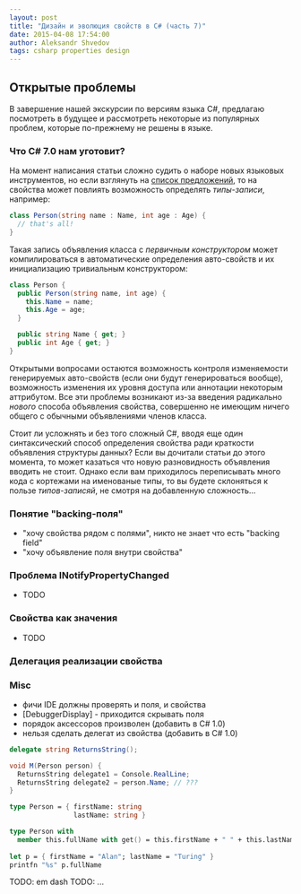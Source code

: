 ```yaml
---
layout: post
title: "Дизайн и эволюция свойств в C# (часть 7)"
date: 2015-04-08 17:54:00
author: Aleksandr Shvedov
tags: csharp properties design
---
```


## Открытые проблемы

В завершение нашей экскурсии по версиям языка C#, предлагаю посмотреть в будущее и рассмотреть некоторые из популярных проблем, которые по-прежнему не решены в языке.

### Что C# 7.0 нам уготовит?

На момент написания статьи сложно судить о наборе новых языковых инструментов, но если взглянуть на [список предложений](https://github.com/dotnet/roslyn/issues/2136), то на свойства может повлиять возможность определять *типы-записи*, например:

```c#
class Person(string name : Name, int age : Age) {
  // that's all!
}
```

Такая запись объявления класса с *первичным конструктором* может компилироваться в автоматические определения авто-свойств и их инициализацию тривиальным конструктором:

```c#
class Person {
  public Person(string name, int age) {
    this.Name = name;
    this.Age = age;
  }

  public string Name { get; }
  public int Age { get; }
}
```

Открытыми вопросами остаются возможность контроля изменяемости генерируемых авто-свойств (если они будут генерироваться вообще), возможность изменения их уровня доступа или аннотации некоторым аттрибутом. Все эти проблемы возникают из-за введения радикально *нового* способа объявления свойства, совершенно не имеющим ничего общего с обычными объявлениями членов класса.

Стоит ли усложнять и без того сложный C#, вводя еще один синтаксический способ определения свойства ради краткости объявления структуры данных? Если вы дочитали статьи до этого момента, то может казаться что новую разновидность объявления вводить не стоит. Однако если вам приходилось переписывать много кода с кортежами на именованые типы, то вы будете склоняться к пользе *типов-записяй*, не смотря на добавленную сложность...

### Понятие "backing-поля"

* "хочу свойства рядом с полями", никто не знает что есть "backing field"
* "хочу объявление поля внутри свойства"

### Проблема INotifyPropertyChanged

*  TODO

### Свойства как значения

* TODO

### Делегация реализации свойства

### Misc

* фичи IDE должны проверять и поля, и свойства
* [DebuggerDisplay] - приходится скрывать поля
* порядок аксессоров произволен (добавить в C# 1.0)
* нельзя сделать делегат из свойства (добавить в C# 1.0)

```c#
delegate string ReturnsString();

void M(Person person) {
  ReturnsString delegate1 = Console.RealLine;
  ReturnsString delegate2 = person.Name; // ???
}
```

```fsharp
type Person = { firstName: string
                lastName: string }

type Person with
  member this.fullName with get() = this.firstName + " " + this.lastName
  
let p = { firstName = "Alan"; lastName = "Turing" }
printfn "%s" p.fullName
```


TODO: em dash
TODO: ...